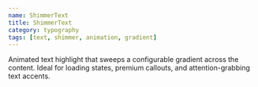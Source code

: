 ```yaml
---
name: ShimmerText
title: ShimmerText
category: typography
tags: [text, shimmer, animation, gradient]
---
```

Animated text highlight that sweeps a configurable gradient across the content. Ideal for loading states, premium callouts, and attention-grabbing text accents.
